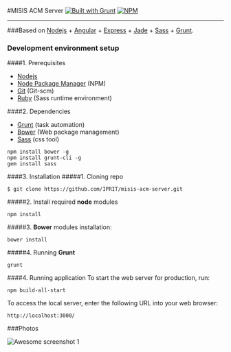 #MISIS ACM Server
[![Built with Grunt](https://cdn.gruntjs.com/builtwith.png)](http://gruntjs.com/) [![NPM](https://img.shields.io/badge/npm-2.9.0-green.svg)](http://npmjs.com)

----------

###Based on [Nodejs](http://nodejs.org/) + [Angular](http://angularjs.org/) + [Express](http://expressjs.com/) + [Jade](http://jade-lang.com/) + [Sass](http://sass-lang.com/) + [Grunt](http://gruntjs.com/).

### Development environment setup
####1. Prerequisites

* [Nodejs](http://www.nodejs.org/)
* [Node Package Manager](https://npmjs.org/) (NPM)
* [Git](http://git-scm.com/) (Git-scm)
* [Ruby](http://www.ruby-lang.org/en/downloads/) (Sass runtime environment)

####2. Dependencies
* [Grunt](http://gruntjs.com/) (task automation)
* [Bower](http://bower.io/) (Web package management)
* [Sass](http://sass-lang.com/) (css tool)
```
npm install bower -g
npm install grunt-cli -g
gem install sass
```
####3. Installation
#####1. Cloning repo
```
$ git clone https://github.com/IPRIT/misis-acm-server.git
```
#####2. Install required **node** modules
```
npm install
```
#####3. **Bower** modules installation:
```
bower install
```
#####4. Running **Grunt**
```
grunt 
```

####4. Running application
To start the web server for production, run:
```
npm build-all-start
```

To access the local server, enter the following URL into your web browser:
```
http://localhost:3000/
```

###Photos

![Awesome screenshot 1](http://s.twosphere.ru/screenshots/12-23-15_23-27-31.png)